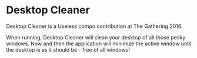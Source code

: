 Desktop Cleaner
========================

Desktop Cleaner is a Useless compo contribution at The Gathering 2016.

When running, Desktop Cleaner will clean your desktop of all those pesky windows.
Now and then the application will minimize the active window until the desktop is as it should be - free of all windows!